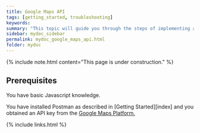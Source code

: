 ```yaml
---
title: Google Maps API
tags: [getting_started, troubleshooting]
keywords:
summary: "This topic will guide you through the steps of implementing a Google Maps interactive map on your website."
sidebar: mydoc_sidebar
permalink: mydoc_google_maps_api.html
folder: mydoc
---
```


{% include note.html content="This page is under construction." %}

## Prerequisites

You have basic Javascript knowledge.

You have installed Postman as described in [Getting Started][index] and you obtained an API key from the <a href="https://developers.google.com/maps/documentation/javascript/get-api-key">Google Maps Platform.</a>

{% include links.html %}

